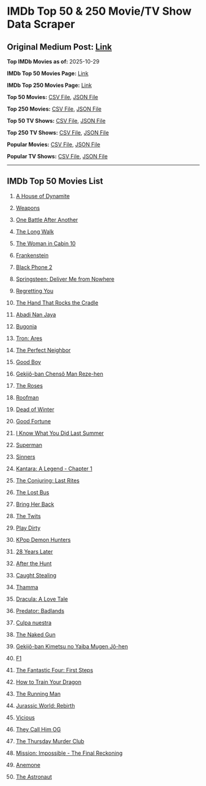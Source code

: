 # IMDb Top 50 & 250 Movie/TV Show Data Scraper

## Original Medium Post: [Link](https://medium.com/@nishantsahoo/which-movie-should-i-watch-5c83a3c0f5b1)

**Top IMDb Movies as of:** 2025-10-29

**IMDb Top 50 Movies Page:** [Link](https://www.imdb.com/search/title/?title_type=feature&release_date=2025-01-01,2025-12-31)

**IMDb Top 250 Movies Page:** [Link](https://www.imdb.com/chart/top/)

**Top 50 Movies:** [CSV File](/data/top50/movies.csv), [JSON File](/data/top50/movies.json)

**Top 250 Movies:** [CSV File](/data/top250/movies.csv), [JSON File](/data/top250/movies.json)

**Top 50 TV Shows:** [CSV File](/data/top50/shows.csv), [JSON File](/data/top50/shows.json)

**Top 250 TV Shows:** [CSV File](/data/top250/shows.csv), [JSON File](/data/top250/shows.json)

**Popular Movies:** [CSV File](/data/popular/movies.csv), [JSON File](/data/popular/movies.json)

**Popular TV Shows:** [CSV File](/data/popular/shows.csv), [JSON File](/data/popular/shows.json)

---

## IMDb Top 50 Movies List

1. [A House of Dynamite](https://www.imdb.com/title/tt32376165/)

2. [Weapons](https://www.imdb.com/title/tt26581740/)

3. [One Battle After Another](https://www.imdb.com/title/tt30144839/)

4. [The Long Walk](https://www.imdb.com/title/tt10374610/)

5. [The Woman in Cabin 10](https://www.imdb.com/title/tt7130300/)

6. [Frankenstein](https://www.imdb.com/title/tt1312221/)

7. [Black Phone 2](https://www.imdb.com/title/tt29644189/)

8. [Springsteen: Deliver Me from Nowhere](https://www.imdb.com/title/tt31923069/)

9. [Regretting You](https://www.imdb.com/title/tt33088452/)

10. [The Hand That Rocks the Cradle](https://www.imdb.com/title/tt33502160/)

11. [Abadi Nan Jaya](https://www.imdb.com/title/tt32643830/)

12. [Bugonia](https://www.imdb.com/title/tt12300742/)

13. [Tron: Ares](https://www.imdb.com/title/tt6604188/)

14. [The Perfect Neighbor](https://www.imdb.com/title/tt34962891/)

15. [Good Boy](https://www.imdb.com/title/tt35521922/)

16. [Gekijô-ban Chensô Man Reze-hen](https://www.imdb.com/title/tt30472557/)

17. [The Roses](https://www.imdb.com/title/tt31973693/)

18. [Roofman](https://www.imdb.com/title/tt4627382/)

19. [Dead of Winter](https://www.imdb.com/title/tt7574556/)

20. [Good Fortune](https://www.imdb.com/title/tt27543578/)

21. [I Know What You Did Last Summer](https://www.imdb.com/title/tt4045450/)

22. [Superman](https://www.imdb.com/title/tt5950044/)

23. [Sinners](https://www.imdb.com/title/tt31193180/)

24. [Kantara: A Legend - Chapter 1](https://www.imdb.com/title/tt26439764/)

25. [The Conjuring: Last Rites](https://www.imdb.com/title/tt22898462/)

26. [The Lost Bus](https://www.imdb.com/title/tt21103218/)

27. [Bring Her Back](https://www.imdb.com/title/tt32246771/)

28. [The Twits](https://www.imdb.com/title/tt0498396/)

29. [Play Dirty](https://www.imdb.com/title/tt18392014/)

30. [KPop Demon Hunters](https://www.imdb.com/title/tt14205554/)

31. [28 Years Later](https://www.imdb.com/title/tt10548174/)

32. [After the Hunt](https://www.imdb.com/title/tt32159989/)

33. [Caught Stealing](https://www.imdb.com/title/tt1493274/)

34. [Thamma](https://www.imdb.com/title/tt28102562/)

35. [Dracula: A Love Tale](https://www.imdb.com/title/tt31434030/)

36. [Predator: Badlands](https://www.imdb.com/title/tt31227572/)

37. [Culpa nuestra](https://www.imdb.com/title/tt33311244/)

38. [The Naked Gun](https://www.imdb.com/title/tt3402138/)

39. [Gekijô-ban Kimetsu no Yaiba Mugen Jô-hen](https://www.imdb.com/title/tt32820897/)

40. [F1](https://www.imdb.com/title/tt16311594/)

41. [The Fantastic Four: First Steps](https://www.imdb.com/title/tt10676052/)

42. [How to Train Your Dragon](https://www.imdb.com/title/tt26743210/)

43. [The Running Man](https://www.imdb.com/title/tt14107334/)

44. [Jurassic World: Rebirth](https://www.imdb.com/title/tt31036941/)

45. [Vicious](https://www.imdb.com/title/tt31511689/)

46. [They Call Him OG](https://www.imdb.com/title/tt24060892/)

47. [The Thursday Murder Club](https://www.imdb.com/title/tt12001534/)

48. [Mission: Impossible - The Final Reckoning](https://www.imdb.com/title/tt9603208/)

49. [Anemone](https://www.imdb.com/title/tt33549447/)

50. [The Astronaut](https://www.imdb.com/title/tt13964560/)
